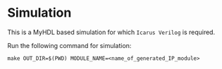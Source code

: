 # Simulation  

This is a MyHDL based simulation for which `Icarus Verilog` is required.

Run the following command for simulation:
```
make OUT_DIR=$(PWD) MODULE_NAME=<name_of_generated_IP_module>
```  